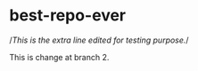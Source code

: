 # best-repo-ever
/*This is the extra line edited for testing purpose.*/

This is change at branch 2.